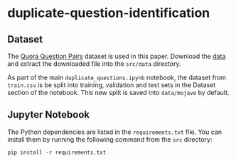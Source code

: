 # duplicate-question-identification

## Dataset
The [Quora Question Pairs](https://www.kaggle.com/competitions/quora-question-pairs) dataset is used in this paper. Download the [data](https://www.kaggle.com/competitions/quora-question-pairs/data) and extract the downloaded file into the `src/data` directory.

As part of the main `duplicate_questions.ipynb` notebook, the dataset from `train.csv` is be split into training, validation and test sets in the Dataset section of the notebook. This new split is saved into `data/mojave` by default.

## Jupyter Notebook
The Python dependencies are listed in the `requirements.txt` file. You can install them by running the following command from the `src` directory:
```
pip install -r requirements.txt
```
